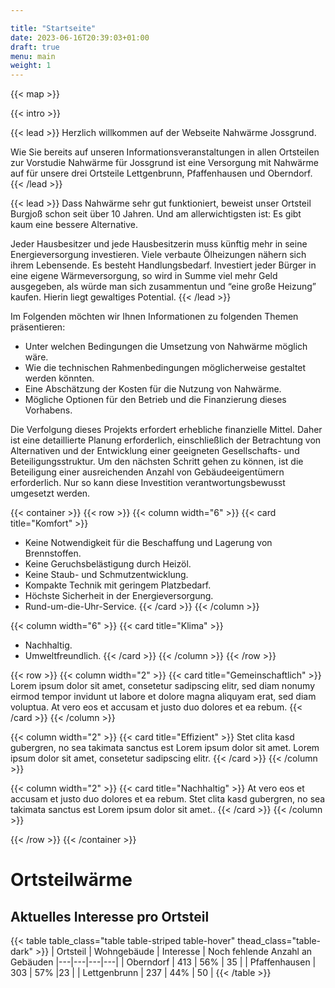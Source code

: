 ```yaml
---

title: "Startseite"
date: 2023-06-16T20:39:03+01:00
draft: true
menu: main
weight: 1
---
```


{{< map >}}

{{< intro >}}

{{< lead >}}
Herzlich willkommen auf der Webseite Nahwärme Jossgrund.

Wie Sie bereits auf unseren Informationsveranstaltungen in allen Ortsteilen zur Vorstudie Nahwärme für Jossgrund ist eine Versorgung mit Nahwärme auf für unsere drei Ortsteile Lettgenbrunn, Pfaffenhausen und Oberndorf.
{{< /lead >}}

{{< lead >}}
 Dass Nahwärme sehr gut funktioniert, beweist unser Ortsteil Burgjoß schon seit über 10 Jahren.
Und am allerwichtigsten ist: Es gibt kaum eine bessere Alternative.

Jeder Hausbesitzer und jede Hausbesitzerin muss künftig mehr in seine Energieversorgung investieren. Viele verbaute Ölheizungen nähern sich ihrem Lebensende. Es besteht Handlungsbedarf. Investiert jeder Bürger in eine eigene Wärmeversorgung, so wird in Summe viel mehr Geld ausgegeben, als würde man sich zusammentun und “eine große Heizung” kaufen. Hierin liegt gewaltiges Potential.
{{< /lead >}}

Im Folgenden möchten wir Ihnen Informationen zu folgenden Themen präsentieren:
- Unter welchen Bedingungen die Umsetzung von Nahwärme möglich wäre.
- Wie die technischen Rahmenbedingungen möglicherweise gestaltet werden könnten.
- Eine Abschätzung der Kosten für die Nutzung von Nahwärme.
- Mögliche Optionen für den Betrieb und die Finanzierung dieses Vorhabens.

Die Verfolgung dieses Projekts erfordert erhebliche finanzielle Mittel. Daher ist eine detaillierte Planung erforderlich, einschließlich der Betrachtung von Alternativen und der Entwicklung einer geeigneten Gesellschafts- und Beteiligungsstruktur. Um den nächsten Schritt gehen zu können, ist die Beteiligung einer ausreichenden Anzahl von Gebäudeeigentümern erforderlich. Nur so kann diese Investition verantwortungsbewusst umgesetzt werden.

{{< container >}}
{{< row >}}
{{< column width="6" >}}
{{< card title="Komfort" >}}
- Keine Notwendigkeit für die Beschaffung und Lagerung von Brennstoffen.
- Keine Geruchsbelästigung durch Heizöl.
- Keine Staub- und Schmutzentwicklung.
- Kompakte Technik mit geringem Platzbedarf.
- Höchste Sicherheit in der Energieversorgung.
- Rund-um-die-Uhr-Service.
{{< /card >}}
{{< /column >}}

{{< column width="6" >}}
{{< card title="Klima" >}}
- Nachhaltig.
- Umweltfreundlich.
{{< /card >}}
{{< /column >}}
{{< /row >}}

{{< row >}}
{{< column width="2" >}}
{{< card title="Gemeinschaftlich" >}}
Lorem ipsum dolor sit amet, consetetur sadipscing elitr, sed diam nonumy eirmod tempor invidunt ut labore et dolore magna aliquyam erat, sed diam voluptua. At vero eos et accusam et justo duo dolores et ea rebum.
{{< /card >}}
{{< /column >}}

{{< column width="2" >}}
{{< card title="Effizient" >}}
Stet clita kasd gubergren, no sea takimata sanctus est Lorem ipsum dolor sit amet. Lorem ipsum dolor sit amet, consetetur sadipscing elitr.
{{< /card >}}
{{< /column >}}

{{< column width="2" >}}
{{< card title="Nachhaltig" >}}
At vero eos et accusam et justo duo dolores et ea rebum. Stet clita kasd gubergren, no sea takimata sanctus est Lorem ipsum dolor sit amet..
{{< /card >}}
{{< /column >}}

{{< /row >}}
{{< /container >}}

# Ortsteilwärme
## Aktuelles Interesse pro Ortsteil


{{< table table_class="table table-striped table-hover" thead_class="table-dark" >}}
| Ortsteil          | Wohngebäude     | Interesse   | Noch fehlende Anzahl an Gebäuden
|---|---|---|---|
| Oberndorf     | 413   | 56% | 35 |
| Pfaffenhausen | 303 | 57% |23 |
| Lettgenbrunn  | 237 | 44% | 50 |
{{< /table >}}

